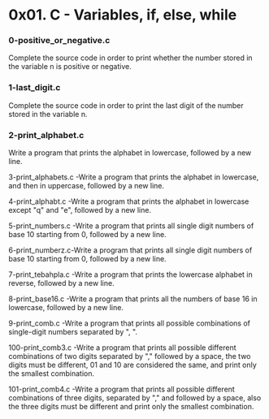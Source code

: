 # 0x01. C - Variables, if, else, while

### 0-positive_or_negative.c
Complete the source code in order to print whether the number stored in the variable n is positive or negative.

### 1-last_digit.c
Complete the source code in order to print the last digit of the number stored in the variable n.

### 2-print_alphabet.c
Write a program that prints the alphabet in lowercase, followed by a new line.

3-print_alphabets.c -Write a program that prints the alphabet in lowercase, and then in uppercase, followed by a new line.

4-print_alphabt.c -Write a program that prints the alphabet in lowercase except "q" and "e", followed by a new line.

5-print_numbers.c -Write a program that prints all single digit numbers of base 10 starting from 0, followed by a new line.

6-print_numberz.c-Write a program that prints all single digit numbers of base 10 starting from 0, followed by a new line.

7-print_tebahpla.c -Write a program that prints the lowercase alphabet in reverse, followed by a new line.

8-print_base16.c -Write a program that prints all the numbers of base 16 in lowercase, followed by a new line. 

9-print_comb.c -Write a program that prints all possible combinations of single-digit numbers separated by ", ".

100-print_comb3.c -Write a program that prints all possible different combinations of two digits separated by "," followed by a space,
the two digits must be different, 01 and 10 are considered the same, and print only the smallest combination.

101-print_comb4.c -Write a program that prints all possible different combinations of three digits, separated by "," and
followed by a space, also the three digits must be different and print only the smallest combination.
```
